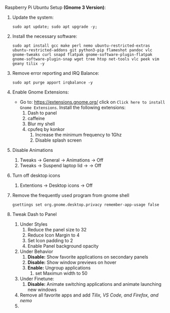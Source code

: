 Raspberry Pi Ubuntu Setup **(Gnome 3 Version)**:

1. Update the system: 

    `sudo apt update; sudo apt upgrade -y;`

2. Install the necessary software:

    `sudo apt install gcc make perl nemo ubuntu-restricted-extras ubuntu-restricted-addons git python3-pip flameshot pandoc vlc gnome-tweaks curl snapd flatpak gnome-software-plugin-flatpak gnome-software-plugin-snap wget tree htop net-tools vlc peek vim geany tilix -y`

3. Remove error reporting and IRQ Balance:

    `sudo apt purge apport irqbalance -y`

4. Enable Gnome Extensions:
   * Go to: https://extensions.gnome.org/ click on `Click here to install Gnome Extensions`. Install the following extensions:
     1. Dash to panel 
     2. caffeine
     3. Blur my shell
     4. cpufeq by konkor
        1. Increase the minimum frequency to 1Ghz
        2. Disable splash screen

5. Disable Animations
   1. Tweaks -> General -> Animations -> Off
   2. Tweaks -> Suspend laptop lid -> -> Off

6. Turn off desktop icons
   1. Extentions -> Desktop icons -> Off

7. Remove the frequently used program from gnome shell
   
   `gsettings set org.gnome.desktop.privacy remember-app-usage false`

8. Tweak Dash to Panel
   1. Under Styles
      1. Reduce the panel size to 32
      2. Reduce Icon Margin to 4
      3. Set Icon padding to 2
      4. Enable Panel background opacity
   2. Under Behavior
      1. **Disable:** Show favorite applications on secondary panels
      2. **Disable:** Show window previews on hover
      3. **Enable:** Ungroup applications
         1. set Maximun width to 50
   3. Under Finetune:
      1. **Disable:** Animate switching applications and animate launching new windows
   4. Remove all favorite apps and add *Tilix, VS Code, and Firefox, and nemo*
   5.   